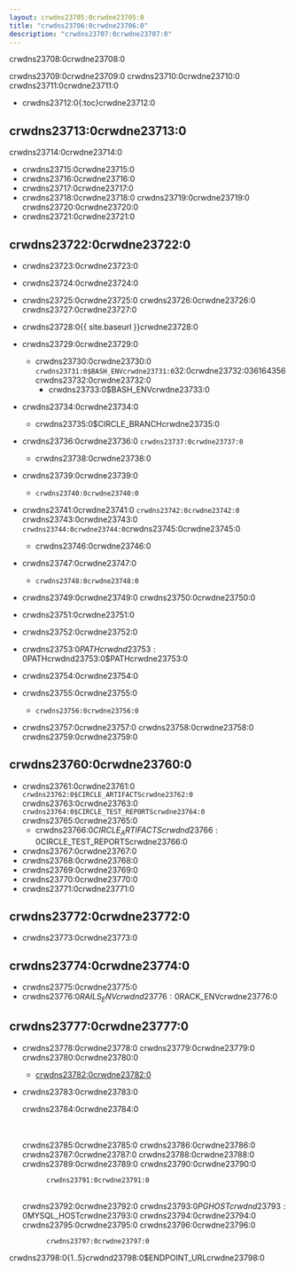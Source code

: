 ```yaml
---
layout: crwdns23705:0crwdne23705:0
title: "crwdns23706:0crwdne23706:0"
description: "crwdns23707:0crwdne23707:0"
---
```

crwdns23708:0crwdne23708:0

crwdns23709:0crwdne23709:0 crwdns23710:0crwdne23710:0 crwdns23711:0crwdne23711:0

- crwdns23712:0{:toc}crwdne23712:0

## crwdns23713:0crwdne23713:0

crwdns23714:0crwdne23714:0

- crwdns23715:0crwdne23715:0
- crwdns23716:0crwdne23716:0
- crwdns23717:0crwdne23717:0
- crwdns23718:0crwdne23718:0 crwdns23719:0crwdne23719:0 crwdns23720:0crwdne23720:0
- crwdns23721:0crwdne23721:0

## crwdns23722:0crwdne23722:0

- crwdns23723:0crwdne23723:0
- crwdns23724:0crwdne23724:0
- crwdns23725:0crwdne23725:0 crwdns23726:0crwdne23726:0 crwdns23727:0crwdne23727:0
- crwdns23728:0{{ site.baseurl }}crwdne23728:0
- crwdns23729:0crwdne23729:0
    
    - crwdns23730:0crwdne23730:0 `crwdns23731:0$BASH_ENVcrwdne23731:0`32:0crwdne23732:036164356crwdns23732:0crwdne23732:0 
        - crwdns23733:0$BASH_ENVcrwdne23733:0

- crwdns23734:0crwdne23734:0
    
    - crwdns23735:0$CIRCLE_BRANCHcrwdne23735:0
- crwdns23736:0crwdne23736:0 `crwdns23737:0crwdne23737:0` 
    - crwdns23738:0crwdne23738:0
- crwdns23739:0crwdne23739:0 
    - `crwdns23740:0crwdne23740:0`
- crwdns23741:0crwdne23741:0 `crwdns23742:0crwdne23742:0` crwdns23743:0crwdne23743:0 `crwdns23744:0crwdne23744:0`crwdns23745:0crwdne23745:0 
    - crwdns23746:0crwdne23746:0

- crwdns23747:0crwdne23747:0
    
    - `crwdns23748:0crwdne23748:0`

- crwdns23749:0crwdne23749:0 crwdns23750:0crwdne23750:0

- crwdns23751:0crwdne23751:0
- crwdns23752:0crwdne23752:0
- crwdns23753:0$PATHcrwdnd23753:0$PATHcrwdnd23753:0$PATHcrwdne23753:0
- crwdns23754:0crwdne23754:0

- crwdns23755:0crwdne23755:0
    
    - `crwdns23756:0crwdne23756:0`
- crwdns23757:0crwdne23757:0 crwdns23758:0crwdne23758:0 crwdns23759:0crwdne23759:0

## crwdns23760:0crwdne23760:0

- crwdns23761:0crwdne23761:0 `crwdns23762:0$CIRCLE_ARTIFACTScrwdne23762:0` crwdns23763:0crwdne23763:0 `crwdns23764:0$CIRCLE_TEST_REPORTScrwdne23764:0` crwdns23765:0crwdne23765:0 
    - crwdns23766:0$CIRCLE_ARTIFACTScrwdnd23766:0$CIRCLE_TEST_REPORTScrwdne23766:0
- crwdns23767:0crwdne23767:0
- crwdns23768:0crwdne23768:0
- crwdns23769:0crwdne23769:0
- crwdns23770:0crwdne23770:0
- crwdns23771:0crwdne23771:0

## crwdns23772:0crwdne23772:0

- crwdns23773:0crwdne23773:0

## crwdns23774:0crwdne23774:0

- crwdns23775:0crwdne23775:0
- crwdns23776:0$RAILS_ENVcrwdnd23776:0$RACK_ENVcrwdne23776:0

## crwdns23777:0crwdne23777:0

- crwdns23778:0crwdne23778:0 crwdns23779:0crwdne23779:0 crwdns23780:0crwdne23780:0 
    - [crwdns23782:0crwdne23782:0](crwdns23781:0crwdne23781:0)

- crwdns23783:0crwdne23783:0
    
    crwdns23784:0crwdne23784:0

    <br /><br />crwdns23785:0crwdne23785:0 crwdns23786:0crwdne23786:0
    crwdns23787:0crwdne23787:0
    crwdns23788:0crwdne23788:0 crwdns23789:0crwdne23789:0 crwdns23790:0crwdne23790:0
    

            crwdns23791:0crwdne23791:0
    

    <br />crwdns23792:0crwdne23792:0
        crwdns23793:0$PGHOSTcrwdnd23793:0$MYSQL_HOSTcrwdne23793:0 crwdns23794:0crwdne23794:0
    crwdns23795:0crwdne23795:0
    crwdns23796:0crwdne23796:0
    

            crwdns23797:0crwdne23797:0
    

crwdns23798:0{1..5}crwdnd23798:0$ENDPOINT_URLcrwdne23798:0